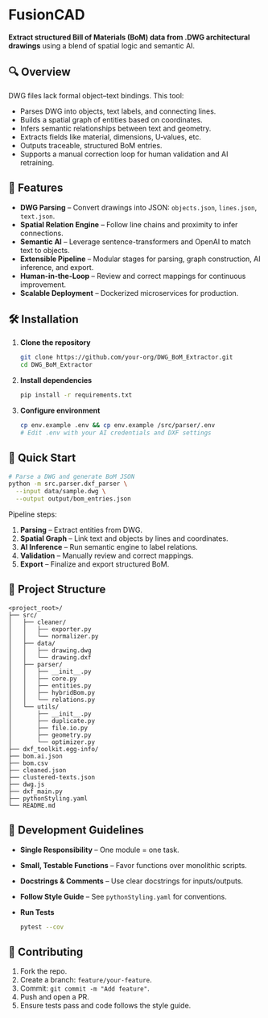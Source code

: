 # FusionCAD

**Extract structured Bill of Materials (BoM) data from .DWG architectural drawings** using a blend of spatial logic and semantic AI.

## 🔍 Overview

DWG files lack formal object–text bindings. This tool:

- Parses DWG into objects, text labels, and connecting lines.
- Builds a spatial graph of entities based on coordinates.
- Infers semantic relationships between text and geometry.
- Extracts fields like material, dimensions, U‑values, etc.
- Outputs traceable, structured BoM entries.
- Supports a manual correction loop for human validation and AI retraining.

## 🚀 Features

- **DWG Parsing** – Convert drawings into JSON: `objects.json`, `lines.json`, `text.json`.
- **Spatial Relation Engine** – Follow line chains and proximity to infer connections.
- **Semantic AI** – Leverage sentence-transformers and OpenAI to match text to objects.
- **Extensible Pipeline** – Modular stages for parsing, graph construction, AI inference, and export.
- **Human-in-the-Loop** – Review and correct mappings for continuous improvement.
- **Scalable Deployment** – Dockerized microservices for production.

## 🛠 Installation

1. **Clone the repository**

   ```bash
   git clone https://github.com/your-org/DWG_BoM_Extractor.git
   cd DWG_BoM_Extractor
   ```

2. **Install dependencies**

   ```bash
   pip install -r requirements.txt
   ```

3. **Configure environment**

   ```bash
   cp env.example .env && cp env.example /src/parser/.env
   # Edit .env with your AI credentials and DXF settings
   ```

## 🎯 Quick Start

```bash
# Parse a DWG and generate BoM JSON
python -m src.parser.dxf_parser \
  --input data/sample.dwg \
  --output output/bom_entries.json
```

Pipeline steps:

1. **Parsing** – Extract entities from DWG.
2. **Spatial Graph** – Link text and objects by lines and coordinates.
3. **AI Inference** – Run semantic engine to label relations.
4. **Validation** – Manually review and correct mappings.
5. **Export** – Finalize and export structured BoM.

## 📂 Project Structure

```
<project_root>/
├── src/
│   ├── cleaner/
│   │   ├── exporter.py
│   │   └── normalizer.py
│   ├── data/
│   │   ├── drawing.dwg
│   │   └── drawing.dxf
│   ├── parser/
│   │   ├── __init__.py
│   │   ├── core.py
│   │   ├── entities.py
│   │   ├── hybridBom.py
│   │   └── relations.py
│   └── utils/
│       ├── __init__.py
│       ├── duplicate.py
│       ├── file.io.py
│       ├── geometry.py
│       └── optimizer.py
├── dxf_toolkit.egg-info/
├── bom.ai.json
├── bom.csv
├── cleaned.json
├── clustered-texts.json
├── dwg.js
├── dxf_main.py
├── pythonStyling.yaml
└── README.md
```

## 🧩 Development Guidelines

- **Single Responsibility** – One module = one task.
- **Small, Testable Functions** – Favor functions over monolithic scripts.
- **Docstrings & Comments** – Use clear docstrings for inputs/outputs.
- **Follow Style Guide** – See `pythonStyling.yaml` for conventions.
- **Run Tests**

  ```bash
  pytest --cov
  ```

## 🤝 Contributing

1. Fork the repo.
2. Create a branch: `feature/your-feature`.
3. Commit: `git commit -m "Add feature"`.
4. Push and open a PR.
5. Ensure tests pass and code follows the style guide.

##
